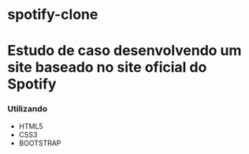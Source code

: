 # spotify-clone
<html>
 <body>
  <h1>Estudo de caso desenvolvendo um site baseado no site oficial do Spotify</h1>
  <h3>Utilizando</h3>
   <ul>
      <li>HTML5</li>
      <li>CSS3</li>
      <li>BOOTSTRAP</li>
    </ul> 
 </body>   
</html>
